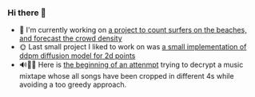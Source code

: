 ### Hi there 👋

 - 🔭 I'm currently working on [a project to count surfers on the beaches, and forecast the crowd density](https://github.com/AlexandreNap/surf-crowd)  
 - 🌞 Last small project I liked to work on was [a small implementation of ddpm diffusion model for 2d points](https://github.com/AlexandreNap/Denoising-Diffusion-Probabilistic-Model-toy-project) 
 - 🔊🎵🎤 Here is [the beginning of an attenmpt](https://github.com/AlexandreNap/hack_zzccmxtp) trying to decrypt a music mixtape whose all songs have been cropped in different 4s while avoiding a too greedy approach.
<!--
**AlexandreNap/AlexandreNap** is a ✨ _special_ ✨ repository because its `README.md` (this file) appears on your GitHub profile.

Here are some ideas to get you started:

- 🔭 I’m currently working on ...
- 🌱 I’m currently learning ...
- 👯 I’m looking to collaborate on ...
- 🤔 I’m looking for help with ...
- 💬 Ask me about ...
- 📫 How to reach me: ...
- 😄 Pronouns: ...
- ⚡ Fun fact: ...
-->
